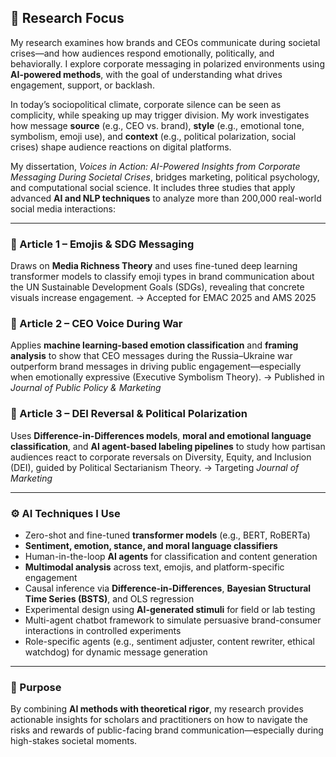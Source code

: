 ## 🤖 Research Focus

My research examines how brands and CEOs communicate during societal crises—and how audiences respond emotionally, politically, and behaviorally. I explore corporate messaging in polarized environments using **AI-powered methods**, with the goal of understanding what drives engagement, support, or backlash.

In today’s sociopolitical climate, corporate silence can be seen as complicity, while speaking up may trigger division. My work investigates how message **source** (e.g., CEO vs. brand), **style** (e.g., emotional tone, symbolism, emoji use), and **context** (e.g., political polarization, social crises) shape audience reactions on digital platforms.

My dissertation, *Voices in Action: AI-Powered Insights from Corporate Messaging During Societal Crises*, bridges marketing, political psychology, and computational social science. It includes three studies that apply advanced **AI and NLP techniques** to analyze more than 200,000 real-world social media interactions:

---

### 🧪 Article 1 – Emojis & SDG Messaging  
Draws on **Media Richness Theory** and uses fine-tuned deep learning transformer models to classify emoji types in brand communication about the UN Sustainable Development Goals (SDGs), revealing that concrete visuals increase engagement.
  → Accepted for EMAC 2025 and AMS 2025

### 🧪 Article 2 – CEO Voice During War  
Applies **machine learning-based emotion classification** and **framing analysis** to show that CEO messages during the Russia–Ukraine war outperform brand messages in driving public engagement—especially when emotionally expressive (Executive Symbolism Theory).
  → Published in *Journal of Public Policy & Marketing*

### 🧪 Article 3 – DEI Reversal & Political Polarization  
Uses **Difference-in-Differences models**, **moral and emotional language classification**, and **AI agent-based labeling pipelines** to study how partisan audiences react to corporate reversals on Diversity, Equity, and Inclusion (DEI), guided by Political Sectarianism Theory.
  → Targeting *Journal of Marketing*

---

### ⚙️ AI Techniques I Use

- Zero-shot and fine-tuned **transformer models** (e.g., BERT, RoBERTa)
- **Sentiment, emotion, stance, and moral language classifiers**
- Human-in-the-loop **AI agents** for classification and content generation
- **Multimodal analysis** across text, emojis, and platform-specific engagement
- Causal inference via **Difference-in-Differences**, **Bayesian Structural Time Series (BSTS)**, and OLS regression
- Experimental design using **AI-generated stimuli** for field or lab testing
- Multi-agent chatbot framework to simulate persuasive brand-consumer interactions in controlled experiments
- Role-specific agents (e.g., sentiment adjuster, content rewriter, ethical watchdog) for dynamic message generation

---

### 🧭 Purpose

By combining **AI methods with theoretical rigor**, my research provides actionable insights for scholars and practitioners on how to navigate the risks and rewards of public-facing brand communication—especially during high-stakes societal moments.
